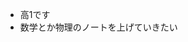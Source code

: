 - 高1です
- 数学とか物理のノートを上げていきたい

<!---
yoppimaru/yoppimaru is a ✨ special ✨ repository because its `README.md` (this file) appears on your GitHub profile.
You can click the Preview link to take a look at your changes.
--->
